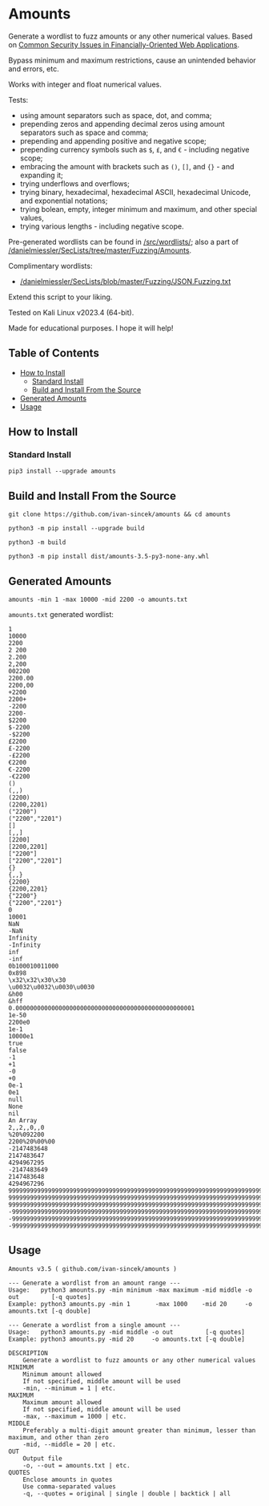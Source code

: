 # Amounts

Generate a wordlist to fuzz amounts or any other numerical values. Based on [Common Security Issues in Financially-Oriented Web Applications](https://research.nccgroup.com/wp-content/uploads/2020/07/common_security_issues_in_financially-orientated_web.pdf).

Bypass minimum and maximum restrictions, cause an unintended behavior and errors, etc.

Works with integer and float numerical values.

Tests:

* using amount separators such as space, dot, and comma;
* prepending zeros and appending decimal zeros using amount separators such as space and comma;
* prepending and appending positive and negative scope;
* prepending currency symbols such as `$`, `£`, and `€` - including negative scope;
* embracing the amount with brackets such as `()`, `[]`, and `{}` - and expanding it;
* trying underflows and overflows;
* trying binary, hexadecimal, hexadecimal ASCII, hexadecimal Unicode, and exponential notations;
* trying bolean, empty, integer minimum and maximum, and other special values,
* trying various lengths - including negative scope.

Pre-generated wordlists can be found in [/src/wordlists/](https://github.com/ivan-sincek/amounts/tree/main/src/wordlists); also a part of [/danielmiessler/SecLists/tree/master/Fuzzing/Amounts](https://github.com/danielmiessler/SecLists/tree/master/Fuzzing/Amounts).

Complimentary wordlists:

* [/danielmiessler/SecLists/blob/master/Fuzzing/JSON.Fuzzing.txt](https://github.com/danielmiessler/SecLists/blob/master/Fuzzing/JSON.Fuzzing.txt)

Extend this script to your liking.

Tested on Kali Linux v2023.4 (64-bit).

Made for educational purposes. I hope it will help!

## Table of Contents

* [How to Install](#how-to-install)
	* [Standard Install](#standard-install)
	* [Build and Install From the Source](#build-and-install-from-the-source)
* [Generated Amounts](#generated-amounts)
* [Usage](#usage)

## How to Install

### Standard Install

```fundamental
pip3 install --upgrade amounts
```

## Build and Install From the Source

```fundamental
git clone https://github.com/ivan-sincek/amounts && cd amounts

python3 -m pip install --upgrade build

python3 -m build

python3 -m pip install dist/amounts-3.5-py3-none-any.whl
```

## Generated Amounts

```fundamental
amounts -min 1 -max 10000 -mid 2200 -o amounts.txt
```

`amounts.txt` generated wordlist:

```fundamental
1
10000
2200
2 200
2.200
2,200
002200
2200.00
2200,00
+2200
2200+
-2200
2200-
$2200
$-2200
-$2200
£2200
£-2200
-£2200
€2200
€-2200
-€2200
()
(,,)
(2200)
(2200,2201)
("2200")
("2200","2201")
[]
[,,]
[2200]
[2200,2201]
["2200"]
["2200","2201"]
{}
{,,}
{2200}
{2200,2201}
{"2200"}
{"2200","2201"}
0
10001
NaN
-NaN
Infinity
-Infinity
inf
-inf
0b100010011000
0x898
\x32\x32\x30\x30
\u0032\u0032\u0030\u0030
&h00
&hff
0.00000000000000000000000000000000000000000000000001
1e-50
2200e0
1e-1
10000e1
true
false
-1
+1
-0
+0
0e-1
0e1
null
None
nil
An Array
2,,2,,0,,0
%20%092200
2200%20%00%00
-2147483648
2147483647
4294967295
-2147483649
2147483648
4294967296
99999999999999999999999999999999999999999999999999999999999999999999999999999999999999999999999999999999999999999999999999999999
9999999999999999999999999999999999999999999999999999999999999999999999999999999999999999999999999999999999999999999999999999999999999999999999999999999999999999999999999999999999999999999999999999999999999999999999999999999999999999999999999999999999999999
999999999999999999999999999999999999999999999999999999999999999999999999999999999999999999999999999999999999999999999999999999999999999999999999999999999999999999999999999999999999999999999999999999999999999999999999999999999999999999999999999999999999999999999999999999999999999999999999999999999999999999999999999999999999999999999999999999999999999999999999999999999999999999999999
-9999999999999999999999999999999999999999999999999999999999999999999999999999999999999999999999999999999999999999999999999999999
-999999999999999999999999999999999999999999999999999999999999999999999999999999999999999999999999999999999999999999999999999999999999999999999999999999999999999999999999999999999999999999999999999999999999999999999999999999999999999999999999999999999999999
-99999999999999999999999999999999999999999999999999999999999999999999999999999999999999999999999999999999999999999999999999999999999999999999999999999999999999999999999999999999999999999999999999999999999999999999999999999999999999999999999999999999999999999999999999999999999999999999999999999999999999999999999999999999999999999999999999999999999999999999999999999999999999999999999
```

## Usage

```fundamental
Amounts v3.5 ( github.com/ivan-sincek/amounts )

--- Generate a wordlist from an amount range ---
Usage:   python3 amounts.py -min minimum -max maximum -mid middle -o out         [-q quotes]
Example: python3 amounts.py -min 1       -max 1000    -mid 20     -o amounts.txt [-q double]

--- Generate a wordlist from a single amount ---
Usage:   python3 amounts.py -mid middle -o out         [-q quotes]
Example: python3 amounts.py -mid 20     -o amounts.txt [-q double]

DESCRIPTION
    Generate a wordlist to fuzz amounts or any other numerical values
MINIMUM
    Minimum amount allowed
    If not specified, middle amount will be used
    -min, --minimum = 1 | etc.
MAXIMUM
    Maximum amount allowed
    If not specified, middle amount will be used
    -max, --maximum = 1000 | etc.
MIDDLE
    Preferably a multi-digit amount greater than minimum, lesser than maximum, and other than zero
    -mid, --middle = 20 | etc.
OUT
    Output file
    -o, --out = amounts.txt | etc.
QUOTES
    Enclose amounts in quotes
    Use comma-separated values
    -q, --quotes = original | single | double | backtick | all
```
